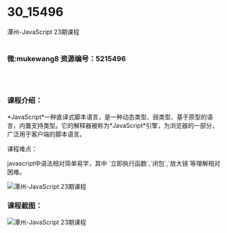 # 30_15496
潭州-JavaScript 23期课程
<br/></br>
<h3>微:mukewang8 资源编号：5215496</h3>
<br/></br>
<h3>课程介绍：</h3>
<p>*JavaScript*一种直译式脚本语言，是一种动态类型、弱类型、基于原型的语言，内置支持类型。它的解释器被称为*JavaScript*引擎，为浏览器的一部分，广泛用于客户端的脚本语言。</p>
<p>课程难点：</p>
<p><a title="查看与 javascript 相关的文章" target="_blank">javascript</a>中语法相对简单易学，其中 `立即执行函数`,`闭包`,`放大镜`等理解相对困难。</p>
<p><img src="https://www.ko996.com/wp-content/uploads/img/2020/10/2-2.png" alt="潭州-JavaScript 23期课程"></p>
<div class="info-desc">
<h3>课程截图：</h3>
<p><img src="https://www.ko996.com/wp-content/uploads/img/2020/10/1-2.png" alt="潭州-JavaScript 23期课程"></p>


			
</div>

